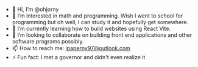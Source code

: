 - 👋 Hi, I’m @ohjorny
- 👀 I’m interested in math and programming. Wish I went to school for programming but oh well, I can study it and hopefully get somewhere.
- 🌱 I’m currently learning how to build websites using React Vite. 
- 💞️ I’m looking to collaborate on building front end applications and other software programs possibly. 
- 📫 How to reach me: jpaperny97@outlook.com
- ⚡ Fun fact: I met a governor and didn't even realize it

<!---
ohjorny/ohjorny is a ✨ special ✨ repository because its `README.md` (this file) appears on your GitHub profile.
You can click the Preview link to take a look at your changes.
--->
